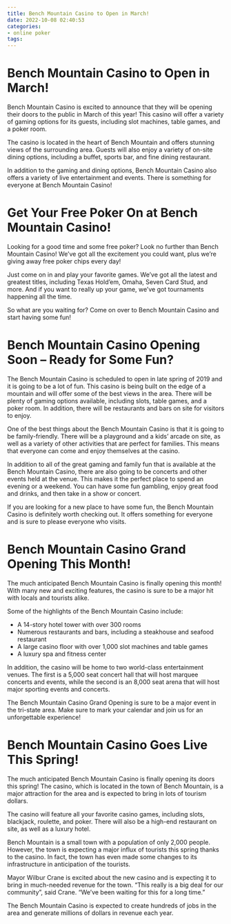 ```yaml
---
title: Bench Mountain Casino to Open in March!
date: 2022-10-08 02:40:53
categories:
- online poker
tags:
---
```



#  Bench Mountain Casino to Open in March!

Bench Mountain Casino is excited to announce that they will be opening their doors to the public in March of this year! This casino will offer a variety of gaming options for its guests, including slot machines, table games, and a poker room.

The casino is located in the heart of Bench Mountain and offers stunning views of the surrounding area. Guests will also enjoy a variety of on-site dining options, including a buffet, sports bar, and fine dining restaurant.

In addition to the gaming and dining options, Bench Mountain Casino also offers a variety of live entertainment and events. There is something for everyone at Bench Mountain Casino!

#  Get Your Free Poker On at Bench Mountain Casino!

Looking for a good time and some free poker? Look no further than Bench Mountain Casino! We’ve got all the excitement you could want, plus we’re giving away free poker chips every day!

Just come on in and play your favorite games. We’ve got all the latest and greatest titles, including Texas Hold’em, Omaha, Seven Card Stud, and more. And if you want to really up your game, we’ve got tournaments happening all the time.

So what are you waiting for? Come on over to Bench Mountain Casino and start having some fun!

#  Bench Mountain Casino Opening Soon – Ready for Some Fun?

The Bench Mountain Casino is scheduled to open in late spring of 2019 and it is going to be a lot of fun. This casino is being built on the edge of a mountain and will offer some of the best views in the area. There will be plenty of gaming options available, including slots, table games, and a poker room. In addition, there will be restaurants and bars on site for visitors to enjoy.

One of the best things about the Bench Mountain Casino is that it is going to be family-friendly. There will be a playground and a kids’ arcade on site, as well as a variety of other activities that are perfect for families. This means that everyone can come and enjoy themselves at the casino.

In addition to all of the great gaming and family fun that is available at the Bench Mountain Casino, there are also going to be concerts and other events held at the venue. This makes it the perfect place to spend an evening or a weekend. You can have some fun gambling, enjoy great food and drinks, and then take in a show or concert.

If you are looking for a new place to have some fun, the Bench Mountain Casino is definitely worth checking out. It offers something for everyone and is sure to please everyone who visits.

#  Bench Mountain Casino Grand Opening This Month!

The much anticipated Bench Mountain Casino is finally opening this month! With many new and exciting features, the casino is sure to be a major hit with locals and tourists alike.

Some of the highlights of the Bench Mountain Casino include:

- A 14-story hotel tower with over 300 rooms
- Numerous restaurants and bars, including a steakhouse and seafood restaurant
- A large casino floor with over 1,000 slot machines and table games
- A luxury spa and fitness center

In addition, the casino will be home to two world-class entertainment venues. The first is a 5,000 seat concert hall that will host marquee concerts and events, while the second is an 8,000 seat arena that will host major sporting events and concerts.

The Bench Mountain Casino Grand Opening is sure to be a major event in the tri-state area. Make sure to mark your calendar and join us for an unforgettable experience!

#  Bench Mountain Casino Goes Live This Spring!

The much anticipated Bench Mountain Casino is finally opening its doors this spring! The casino, which is located in the town of Bench Mountain, is a major attraction for the area and is expected to bring in lots of tourism dollars.

The casino will feature all your favorite casino games, including slots, blackjack, roulette, and poker. There will also be a high-end restaurant on site, as well as a luxury hotel.

Bench Mountain is a small town with a population of only 2,000 people. However, the town is expecting a major influx of tourists this spring thanks to the casino. In fact, the town has even made some changes to its infrastructure in anticipation of the tourists.

Mayor Wilbur Crane is excited about the new casino and is expecting it to bring in much-needed revenue for the town. “This really is a big deal for our community”, said Crane. “We’ve been waiting for this for a long time.”

The Bench Mountain Casino is expected to create hundreds of jobs in the area and generate millions of dollars in revenue each year.